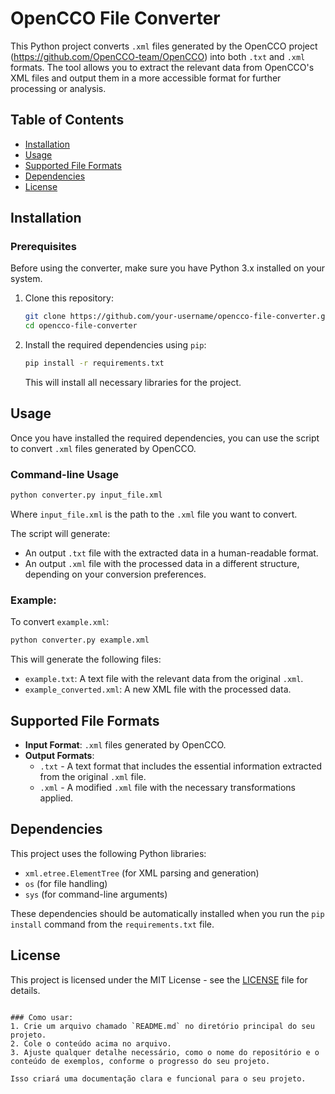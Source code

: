 # OpenCCO File Converter

This Python project converts `.xml` files generated by the OpenCCO project (https://github.com/OpenCCO-team/OpenCCO) into both `.txt` and `.xml` formats. The tool allows you to extract the relevant data from OpenCCO's XML files and output them in a more accessible format for further processing or analysis.

## Table of Contents
- [Installation](#installation)
- [Usage](#usage)
- [Supported File Formats](#supported-file-formats)
- [Dependencies](#dependencies)
- [License](#license)

## Installation

### Prerequisites
Before using the converter, make sure you have Python 3.x installed on your system.

1. Clone this repository:

   ```bash
   git clone https://github.com/your-username/opencco-file-converter.git
   cd opencco-file-converter
   ```

2. Install the required dependencies using `pip`:

   ```bash
   pip install -r requirements.txt
   ```

   This will install all necessary libraries for the project.

## Usage

Once you have installed the required dependencies, you can use the script to convert `.xml` files generated by OpenCCO.

### Command-line Usage

```bash
python converter.py input_file.xml
```

Where `input_file.xml` is the path to the `.xml` file you want to convert.

The script will generate:
- An output `.txt` file with the extracted data in a human-readable format.
- An output `.xml` file with the processed data in a different structure, depending on your conversion preferences.

### Example:

To convert `example.xml`:

```bash
python converter.py example.xml
```

This will generate the following files:
- `example.txt`: A text file with the relevant data from the original `.xml`.
- `example_converted.xml`: A new XML file with the processed data.

## Supported File Formats

- **Input Format**: `.xml` files generated by OpenCCO.
- **Output Formats**:
  - `.txt` - A text format that includes the essential information extracted from the original `.xml` file.
  - `.xml` - A modified `.xml` file with the necessary transformations applied.

## Dependencies

This project uses the following Python libraries:

- `xml.etree.ElementTree` (for XML parsing and generation)
- `os` (for file handling)
- `sys` (for command-line arguments)

These dependencies should be automatically installed when you run the `pip install` command from the `requirements.txt` file.

## License

This project is licensed under the MIT License - see the [LICENSE](LICENSE) file for details.
```

### Como usar:
1. Crie um arquivo chamado `README.md` no diretório principal do seu projeto.
2. Cole o conteúdo acima no arquivo.
3. Ajuste qualquer detalhe necessário, como o nome do repositório e o conteúdo de exemplos, conforme o progresso do seu projeto.

Isso criará uma documentação clara e funcional para o seu projeto.